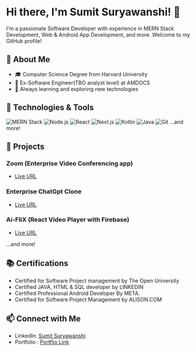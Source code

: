 # Hi there, I'm Sumit Suryawanshi! 👋

I'm a passionate Software Developer with experience in MERN Stack Development, Web & Android App Development, and more. Welcome to my GitHub profile!

## 🚀 About Me
- 🎓 Computer Science Degree from Harvard University
- 💼 Ex-Software Engineer(TBO analyst level) at AMDOCS
- 🌱 Always learning and exploring new technologies

## 🔧 Technologies & Tools
![MERN Stack](https://img.shields.io/badge/-MERN%20Stack-05122A?style=flat&logo=react)
![Node.js](https://img.shields.io/badge/-Node.js-05122A?style=flat&logo=node.js)
![React](https://img.shields.io/badge/-React-05122A?style=flat&logo=react)
![Next.js](https://img.shields.io/badge/-Next.js-05122A?style=flat&logo=next.js)
![Kotlin](https://img.shields.io/badge/-Kotlin-05122A?style=flat&logo=kotlin)
![Java](https://img.shields.io/badge/-Java-05122A?style=flat&logo=java)
![Git](https://img.shields.io/badge/-Git-05122A?style=flat&logo=git)
...and more!

## 📂 Projects
### Zoom (Enterprise Video Conferencing app)
- [Live URL](link-to-live-url)

### Enterprise ChatGpt Clone
- [Live URL](link-to-live-url)

### Ai-FliX (React Video Player with Firebase)
- [Live URL](link-to-live-url)

...and more!

## 📚 Certifications
- Certified for Software Project management by The Open University
- Certified JAVA, HTML & SQL developer by LINKEDIN
- Certified Professional Android Developer By META.
- Certified for Software Project Management by ALISON.COM

## 📫 Connect with Me
- LinkedIn: [Sumit Suryawanshi](linkedin-profile-url)
- Portfolio : [Portflio Link](https://3d-portfolio-omega-snowy.vercel.app/)
